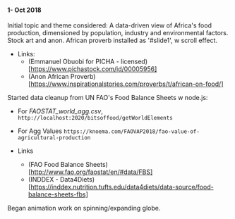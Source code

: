 
#### 1- Oct 2018

Initial topic and theme considered: A data-driven view of Africa's food production, dimensioned by population, industry and environmental factors. Stock art and anon. African proverb installed as '#slide1', w scroll effect.

  + Links:
    + (Emmanuel Obuobi for PICHA - licensed)<br>[https://www.pichastock.com/id/00005956]
    + (Anon African Proverb)<br>[https://www.inspirationalstories.com/proverbs/t/african-on-food/]
 
Started data cleanup from UN FAO's Food Balance Sheets w node.js:
  + For *FAOSTAT_world_agg.csv*, `http://localhost:2020/bitsoffood/getWorldElements`
  + For Agg Values
  `https://knoema.com/FAOVAP2018/fao-value-of-agricultural-production`
 
  + Links
    + (FAO Food Balance Sheets)<br>[http://www.fao.org/faostat/en/#data/FBS]
    + (INDDEX - Data4Diets)<br>[https://inddex.nutrition.tufts.edu/data4diets/data-source/food-balance-sheets-fbs]
 
Began animation work on spinning/expanding globe.


    

